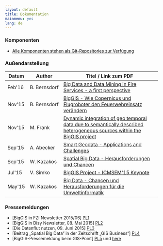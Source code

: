 ```yaml
---
layout: default
title: Dokumentation
mainmenu: yes
lang: de
---
```


### Komponenten
* [Alle Komponenten stehen als Git-Repositories zur Verfügung](https://github.com/biggis-project)

### Außendarstellung

Datum | Author            | Titel / Link zum PDF
------|-------------------|---------------------------------------------------------------
Feb'16| B.&nbsp;Bernsdorf | [Big Data and Data Mining in Fire Services - a first perspective][7]
Nov'15| B.&nbsp;Bernsdorf | [BigGIS - Wie Copernicus und Flugroboter den Feuerwehreinsatz verändern][1]
Nov'15| M. Frank          | [Dynamic integration of geo temporal data due to semantically described heterogeneous sources within the BigGIS project][6]
Sep'15| A. Abecker        | [Smart Geodata - Applications and Challenges][2]
Sep'15| W. Kazakos        | [Spatial Big Data - Herausforderungen und Chancen][3]
Jul'15| V. Simko          | [BigGIS Project - ICMSEM'15 Keynote][5]
May'15| W. Kazakos        | [Big Data - Chancen und Herausforderungen für die Umweltinformatik][4]


[1]: https://amazonas.fzi.de/smw/sites/fzi.de.biggis/images/4/4e/20151105_BigGIS_und_Copernicus_f%C3%BCr_MRM.pdf
[2]: https://amazonas.fzi.de/smw/sites/fzi.de.biggis/images/b/bb/Aab-INFORMATIK-2015.pdf
[3]: https://amazonas.fzi.de/smw/sites/fzi.de.biggis/images/5/5b/Wk-INTERGEO-2015.pdf
[4]: https://amazonas.fzi.de/smw/sites/fzi.de.biggis/images/8/89/Wk-akuis-2016-big-data.pdf
[5]: https://amazonas.fzi.de/smw/sites/fzi.de.biggis/images/0/04/ICMSEM15_BigGIS_2015-07-22.pdf
[6]: https://amazonas.fzi.de/smw/sites/fzi.de.biggis/images/f/f1/Dynamic_integration_of_geo_temporal_data_due_to_semantically_described_heterogeneous_sources_within_the_BigGIS_project.pdf
[7]: https://amazonas.fzi.de/smw/sites/fzi.de.biggis/images/5/5f/20160202_BigGIS_for_Fire_Services.pdf

###  Pressemeldungen

 - [BigGIS in FZI Newsletter 2015/06]             [PL1]
 - [BigGIS in Disy Newsletter, 08. Mai 2015]      [PL2]
 - [Die Datenflut nutzen, 09. Juni 2015]          [PL3]
 - [Beitrag „Spatial Big Data“ in der Zeitschrift
   „GIS Business“]                                [PL4]
 - [BigGIS-Pressemeldung beim GIS-Point]          [PL5] und [here][PL6]

[PL1]: https://amazonas.fzi.de/biggis/index.php/BigGIS_in_FZI_Newsletter_2015/06
[PL2]: http://www.disy.net/aktuelles/newsletter/newsletterartikel/artikel/2955.html
[PL3]: http://www.disy.net/aktuelles/presse/presseartikel/artikel/2963.html
[PL4]: http://www.disy.net/fileadmin/common/dokumente/aktuell/presse/pressespiegel/2015_Ausgabe_3_2015_gis.Business_Beitrag_Spatial_Big_Data_gis.Business_Disy.pdf
[PL5]: http://gispoint.de/news-einzelansicht/1509-die-datenflut-nutzen.html
[PL6]: http://www.gis-news.de/biggis-nutzen-ziehen-aus-der-wachsenden-geodatenflut/
